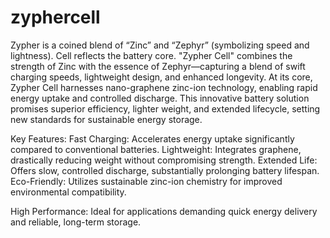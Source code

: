 # zyphercell
Zypher is a coined blend of “Zinc” and “Zephyr” (symbolizing speed and lightness).  Cell reflects the battery core.
"Zypher Cell" combines the strength of Zinc with the essence of Zephyr—capturing a blend of swift charging speeds, lightweight design, and enhanced longevity. At its core, Zypher Cell harnesses nano-graphene zinc-ion technology, enabling rapid energy uptake and controlled discharge. This innovative battery solution promises superior efficiency, lighter weight, and extended lifecycle, setting new standards for sustainable energy storage.

Key Features:
Fast Charging: Accelerates energy uptake significantly compared to conventional batteries.
Lightweight: Integrates graphene, drastically reducing weight without compromising strength.
Extended Life: Offers slow, controlled discharge, substantially prolonging battery lifespan.
Eco-Friendly: Utilizes sustainable zinc-ion chemistry for improved environmental compatibility.

High Performance: Ideal for applications demanding quick energy delivery and reliable, long-term storage.
